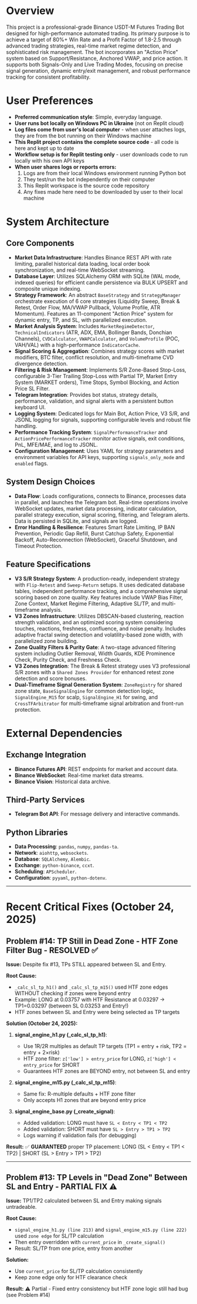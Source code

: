 # Overview

This project is a professional-grade Binance USDT-M Futures Trading Bot designed for high-performance automated trading. Its primary purpose is to achieve a target of 80%+ Win Rate and a Profit Factor of 1.8-2.5 through advanced trading strategies, real-time market regime detection, and sophisticated risk management. The bot incorporates an "Action Price" system based on Support/Resistance, Anchored VWAP, and price action. It supports both Signals-Only and Live Trading Modes, focusing on precise signal generation, dynamic entry/exit management, and robust performance tracking for consistent profitability.

# User Preferences

- **Preferred communication style**: Simple, everyday language.
- **User runs bot locally on Windows PC in Ukraine** (not on Replit cloud)
- **Log files come from user's local computer** - when user attaches logs, they are from the bot running on their Windows machine
- **This Replit project contains the complete source code** - all code is here and kept up to date
- **Workflow setup is for Replit testing only** - user downloads code to run locally with his own API keys
- **When user shares logs or reports errors:**
    1. Logs are from their local Windows environment running Python bot
    2. They test/run the bot independently on their computer
    3. This Replit workspace is the source code repository
    4. Any fixes made here need to be downloaded by user to their local machine

# System Architecture

## Core Components
- **Market Data Infrastructure**: Handles Binance REST API with rate limiting, parallel historical data loading, local order book synchronization, and real-time WebSocket streaming.
- **Database Layer**: Utilizes SQLAlchemy ORM with SQLite (WAL mode, indexed queries) for efficient candle persistence via BULK UPSERT and composite unique indexing.
- **Strategy Framework**: An abstract `BaseStrategy` and `StrategyManager` orchestrate execution of 6 core strategies (Liquidity Sweep, Break & Retest, Order Flow, MA/VWAP Pullback, Volume Profile, ATR Momentum). Features an 11-component "Action Price" system for dynamic entry, TP, and SL, with parallelized execution.
- **Market Analysis System**: Includes `MarketRegimeDetector`, `TechnicalIndicators` (ATR, ADX, EMA, Bollinger Bands, Donchian Channels), `CVDCalculator`, `VWAPCalculator`, and `VolumeProfile` (POC, VAH/VAL) with a high-performance `IndicatorCache`.
- **Signal Scoring & Aggregation**: Combines strategy scores with market modifiers, BTC filter, conflict resolution, and multi-timeframe CVD divergence detection.
- **Filtering & Risk Management**: Implements S/R Zone-Based Stop-Loss, configurable 3-Tier Trailing Stop-Loss with Partial TP, Market Entry System (MARKET orders), Time Stops, Symbol Blocking, and Action Price SL Filter.
- **Telegram Integration**: Provides bot status, strategy details, performance, validation, and signal alerts with a persistent button keyboard UI.
- **Logging System**: Dedicated logs for Main Bot, Action Price, V3 S/R, and JSONL logging for signals, supporting configurable levels and robust file handling.
- **Performance Tracking System**: `SignalPerformanceTracker` and `ActionPricePerformanceTracker` monitor active signals, exit conditions, PnL, MFE/MAE, and log to JSONL.
- **Configuration Management**: Uses YAML for strategy parameters and environment variables for API keys, supporting `signals_only_mode` and `enabled` flags.

## System Design Choices
- **Data Flow**: Loads configurations, connects to Binance, processes data in parallel, and launches the Telegram bot. Real-time operations involve WebSocket updates, market data processing, indicator calculation, parallel strategy execution, signal scoring, filtering, and Telegram alerts. Data is persisted in SQLite, and signals are logged.
- **Error Handling & Resilience**: Features Smart Rate Limiting, IP BAN Prevention, Periodic Gap Refill, Burst Catchup Safety, Exponential Backoff, Auto-Reconnection (WebSocket), Graceful Shutdown, and Timeout Protection.

## Feature Specifications
- **V3 S/R Strategy System**: A production-ready, independent strategy with `Flip-Retest` and `Sweep-Return` setups. It uses dedicated database tables, independent performance tracking, and a comprehensive signal scoring based on zone quality. Key features include VWAP Bias Filter, Zone Context, Market Regime Filtering, Adaptive SL/TP, and multi-timeframe analysis.
- **V3 Zones Infrastructure**: Utilizes DBSCAN-based clustering, reaction strength validation, and an optimized scoring system considering touches, reactions, freshness, confluence, and noise penalty. Includes adaptive fractal swing detection and volatility-based zone width, with parallelized zone building.
- **Zone Quality Filters & Purity Gate**: A two-stage advanced filtering system including Outlier Removal, Width Guards, KDE Prominence Check, Purity Check, and Freshness Check.
- **V3 Zones Integration**: The Break & Retest strategy uses V3 professional S/R zones with a `Shared Zones Provider` for enhanced retest zone detection and score bonuses.
- **Dual-Timeframe Signal Generation System**: `ZoneRegistry` for shared zone state, `BaseSignalEngine` for common detection logic, `SignalEngine_M15` for scalp, `SignalEngine_H1` for swing, and `CrossTFArbitrator` for multi-timeframe signal arbitration and front-run protection.

# External Dependencies

## Exchange Integration
- **Binance Futures API**: REST endpoints for market and account data.
- **Binance WebSocket**: Real-time market data streams.
- **Binance Vision**: Historical data archive.

## Third-Party Services
- **Telegram Bot API**: For message delivery and interactive commands.

## Python Libraries
- **Data Processing**: `pandas`, `numpy`, `pandas-ta`.
- **Network**: `aiohttp`, `websockets`.
- **Database**: `SQLAlchemy`, `Alembic`.
- **Exchange**: `python-binance`, `ccxt`.
- **Scheduling**: `APScheduler`.
- **Configuration**: `pyyaml`, `python-dotenv`.

---

# Recent Critical Fixes (October 24, 2025)

## Problem #14: TP Still in Dead Zone - HTF Zone Filter Bug - RESOLVED ✅

**Issue:** Despite fix #13, TPs STILL appeared between SL and Entry.

**Root Cause:**
- `_calc_sl_tp_h1()` and `_calc_sl_tp_m15()` used HTF zone edges WITHOUT checking if zones were beyond entry
- Example: LONG at 0.03757 with HTF Resistance at 0.03297 → TP1=0.03297 (between SL 0.03253 and Entry!)
- HTF zones between SL and Entry were being selected as TP targets

**Solution (October 24, 2025):**
1. **signal_engine_h1.py (_calc_sl_tp_h1)**:
   - Use 1R/2R multiples as default TP targets (TP1 = entry + risk, TP2 = entry + 2×risk)
   - HTF zone filter: `z['low'] > entry_price` for LONG, `z['high'] < entry_price` for SHORT
   - Guarantees HTF zones are BEYOND entry, not between SL and entry

2. **signal_engine_m15.py (_calc_sl_tp_m15)**:
   - Same fix: R-multiple defaults + HTF zone filter
   - Only accepts H1 zones that are beyond entry price

3. **signal_engine_base.py (_create_signal)**:
   - Added validation: LONG must have `SL < Entry < TP1 < TP2`
   - Added validation: SHORT must have `SL > Entry > TP1 > TP2`
   - Logs warning if validation fails (for debugging)

**Result:** ✅ **GUARANTEED** proper TP placement: LONG (SL < Entry < TP1 < TP2) | SHORT (SL > Entry > TP1 > TP2)

---

## Problem #13: TP Levels in "Dead Zone" Between SL and Entry - PARTIAL FIX ⚠️

**Issue:** TP1/TP2 calculated between SL and Entry making signals untradeable.

**Root Cause:**
- `signal_engine_h1.py (line 213)` and `signal_engine_m15.py (line 222)` used `zone edge` for SL/TP calculation
- Then entry overridden with `current_price` in `_create_signal()`
- Result: SL/TP from one price, entry from another

**Solution:**
- Use `current_price` for SL/TP calculation consistently
- Keep zone edge only for HTF clearance check

**Result:** ⚠️ Partial - Fixed entry consistency but HTF zone logic still had bug (see Problem #14)